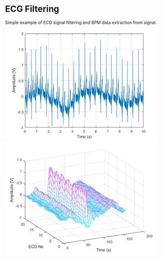 # ECG Filtering
Simple example of ECG signal filtering and BPM data extraction from signal.
![ECG](ECG.jpg)
![ECG@](ECG2.jpg)
